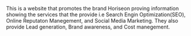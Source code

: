 This is a website that promotes the brand Horiseon proving information showing the services that the provide i.e Search Engin Optimization(SEO), Online Reputaton Manegement, and Social Media Marketing. They also provide Lead generation, Brand awareness, and Cost manegement.
